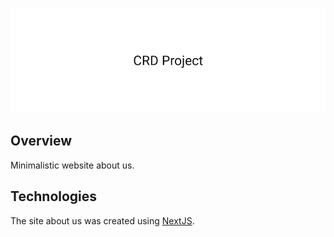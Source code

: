 ![crd project card](./.github/crd-project-card.png)

## Overview

Minimalistic website about us.

## Technologies

The site about us was created using [NextJS](https://nextjs.org/).
